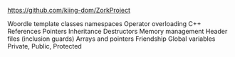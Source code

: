 https://github.com/kiing-dom/ZorkProject

Woordle
template classes
namespaces
Operator overloading
C++ References
Pointers
Inheritance
Destructors
Memory management
Header files (inclusion guards)
Arrays and pointers
Friendship
Global variables
Private, Public, Protected
